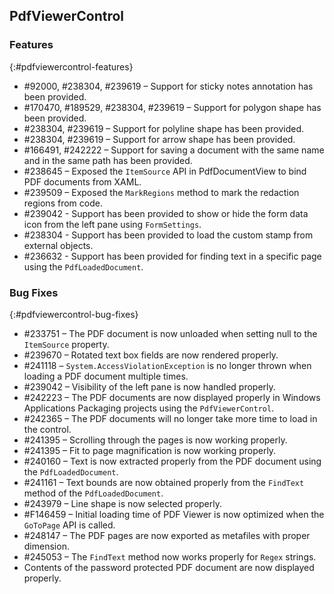 ## PdfViewerControl

### Features
{:#pdfviewercontrol-features}

* \#92000, \#238304, \#239619 – Support for sticky notes annotation has been provided.
* \#170470, \#189529, \#238304, \#239619 – Support for polygon shape has been provided.
* \#238304, \#239619 – Support for polyline shape has been provided.
* \#238304, \#239619 – Support for arrow shape has been provided.
* \#166491, \#242222 – Support for saving a document with the same name and in the same path has been provided. 
* \#238645 – Exposed the `ItemSource` API in PdfDocumentView to bind PDF documents from XAML.
* \#239509 – Exposed the `MarkRegions` method to mark the redaction regions from code.
* \#239042 - Support has been provided to show or hide the form data icon from the left pane using `FormSettings`.
* \#238304 - Support has been provided to load the custom stamp from external objects.
* \#236632 - Support has been provided for finding text in a specific page using the `PdfLoadedDocument`.

### Bug Fixes
{:#pdfviewercontrol-bug-fixes} 

* \#233751 – The PDF document is now unloaded when setting null to the `ItemSource` property.
* \#239670 – Rotated text box fields are now rendered properly.
* \#241118 – `System.AccessViolationException` is no longer thrown when loading a PDF document multiple times.
* \#239042 – Visibility of the left pane is now handled properly.
* \#242223 – The PDF documents are now displayed properly in Windows Applications Packaging projects using the `PdfViewerControl`.
* \#242365 – The PDF documents will no longer take more time to load in the control.
* \#241395 – Scrolling through the pages is now working properly.
* \#241395 – Fit to page magnification is now working properly.
* \#240160 – Text is now extracted properly from the PDF document using the `PdfLoadedDocument`.
* \#241161 – Text bounds are now obtained properly from the `FindText` method of the `PdfLoadedDocument`.
* \#243979 – Line shape is now selected properly.
* \#F146459 – Initial loading time of PDF Viewer is now optimized when the `GoToPage` API is called.
* \#248147 – The PDF pages are now exported as metafiles with proper dimension.
* \#245053 – The `FindText` method now works properly for `Regex` strings.
* Contents of the password protected PDF document are now displayed properly.
